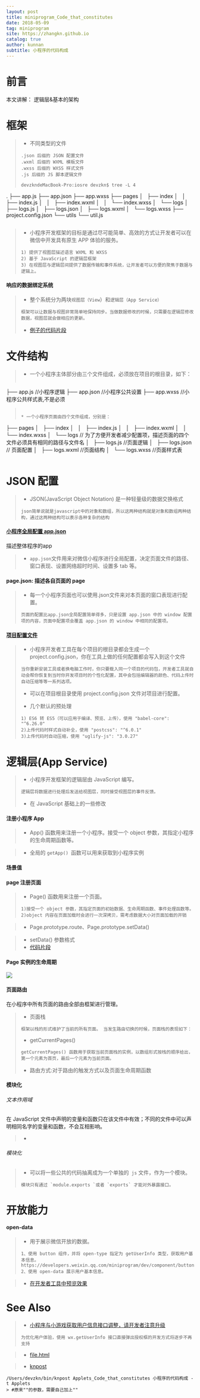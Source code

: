 ```yaml
---
layout: post
title: miniprogram_Code_that_constitutes
date: 2018-05-09
tag: miniprogram
site: https://zhangkn.github.io
catalog: true
author: kunnan
subtitle: 小程序的代码构成
---
```


# 前言


本文讲解： 逻辑层&基本的架构

# 框架

>* 不同类型的文件
>```
>.json 后缀的 JSON 配置文件
>.wxml 后缀的 WXML 模板文件  
>.wxss 后缀的 WXSS 样式文件
>.js 后缀的 JS 脚本逻辑文件
>```
>```
>devzkndeMacBook-Pro:iosre devzkn$ tree -L 4
.
├── app.js
├── app.json
├── app.wxss
├── pages
│   ├── index
│   │   ├── index.js
│   │   ├── index.wxml
│   │   └── index.wxss
│   └── logs
│       ├── logs.js
│       ├── logs.json
│       ├── logs.wxml
│       └── logs.wxss
├── project.config.json
└── utils
    └── util.js
>```

>* 小程序开发框架的目标是通过尽可能简单、高效的方式让开发者可以在微信中开发具有原生 APP 体验的服务。
>```
>1) 提供了视图层描述语言 WXML 和 WXSS
>2) 基于 JavaScript 的逻辑层框架
>3) 在视图层与逻辑层间提供了数据传输和事件系统，让开发者可以方便的聚焦于数据与逻辑上。
>```
>

#### 响应的数据绑定系统

>* 整个系统分为两块`视图层（View`）和`逻辑层（App Service）`
>```
>框架可以让数据与视图非常简单地保持同步。当做数据修改的时候，只需要在逻辑层修改数据，视图层就会做相应的更新。
>```
>* [例子的代码片段](wechatide://minicode/ykE7Dim36JZG)
>



#  文件结构

>* 一个小程序主体部分由三个文件组成，必须放在项目的根目录，如下：
>```
├── app.js //小程序逻辑
├── app.json //小程序公共设置
├── app.wxss //小程序公共样式表,不是必须
>```
>
>* 一个小程序页面由四个文件组成，分别是：
>```
├── pages
│   ├── index
│   │   ├── index.js
│   │   ├── index.wxml
│   │   └── index.wxss
│   └── logs // 为了方便开发者减少配置项，描述页面的四个文件必须具有相同的路径与文件名
│       ├── logs.js //页面逻辑 
│       ├── logs.json // 页面配置
│       ├── logs.wxml //页面结构
│       └── logs.wxss //页面样式表
>```


# JSON 配置

>* JSON(JavaScript Object Notation) 是一种轻量级的数据交换格式
>```
>json简单说就是javascript中的对象和数组，所以这两种结构就是对象和数组两种结构，通过这两种结构可以表示各种复杂的结构
>```
>
>

#### [小程序全局配置 app.json](https://developers.weixin.qq.com/miniprogram/dev/framework/config.html)

描述整体程序的app

>* `app.json`文件用来对微信小程序进行全局配置，决定页面文件的路径、窗口表现、设置网络超时时间、设置多 tab 等。
><script src="https://gist.github.com/zhangkn/f88b35ced61ee664a9a9ba3cf7305e9d.js"></script>
>


#### page.json: 描述各自页面的 page

>* 每一个小程序页面也可以使用.json文件来对本页面的窗口表现进行配
置。 
>```
>页面的配置比app.json全局配置简单得多，只是设置 app.json 中的 window 配置项的内容，页面中配置项会覆盖 app.json 的 window 中相同的配置项。
>```
><script src="https://gist.github.com/zhangkn/1b1510c1531a7c91aecc8db428999aa6.js"></script>
>
>

#### [项目配置文件](https://developers.weixin.qq.com/miniprogram/dev/devtools/edit.html#%E9%A1%B9%E7%9B%AE%E9%85%8D%E7%BD%AE%E6%96%87%E4%BB%B6)

>* 小程序开发者工具在每个项目的根目录都会生成一个 project.config.json，你在工具上做的任何配置都会写入到这个文件
>```
>当你重新安装工具或者换电脑工作时，你只要载入同一个项目的代码包，开发者工具就自动会帮你恢复到当时你开发项目时的个性化配置，其中会包括编辑器的颜色、代码上传时自动压缩等等一系列选项。
>```
>
>* 可以在项目根目录使用 project.config.json 文件对项目进行配置。
><script src="https://gist.github.com/zhangkn/b43f9947dd9098df709b69ec57690ce1.js"></script>
>* 几个默认的预处理
>```
>1) ES6 转 ES5（可以应用于编译、预览、上传），使用 "babel-core": "^6.26.0"
>2)上传代码时样式自动补全，使用 "postcss": "^6.0.1"
>3)上传代码时自动压缩，使用 "uglify-js": "3.0.27"
>```




# 逻辑层(App Service)


>* 小程序开发框架的逻辑层由 JavaScript 编写。
>```
>逻辑层将数据进行处理后发送给视图层，同时接受视图层的事件反馈。
>```
>
>* 在 JavaScript 基础上的一些修改
><script src="https://gist.github.com/zhangkn/ee780a5f666c98a7af20ebc471b16e56.js"></script>

#### 注册小程序 App

>* App() 函数用来注册一个小程序。接受一个 object 参数，其指定小程序的生命周期函数等。
><script src="https://gist.github.com/zhangkn/e199024423db6e11619912e80c839cb5.js"></script>
>
>
 
>* 全局的 `getApp() `函数可以用来获取到小程序实例
><script src="https://gist.github.com/zhangkn/e8ea423d299f8bd7180e360ae9132f56.js"></script>
>


#### 场景值



<script src="https://gist.github.com/zhangkn/b6cbb93c0bd0f7932c9995ae7d163ccf.js"></script>


#### page 注册页面

>* Page() 函数用来注册一个页面。
>```
>1)接受一个 object 参数，其指定页面的初始数据、生命周期函数、事件处理函数等。
>2)object 内容在页面加载时会进行一次深拷贝，需考虑数据大小对页面加载的开销
>```
><script src="https://gist.github.com/zhangkn/554c73de4823971e5205eb36f8d2926c.js"></script>
>

>* Page.prototype.route、Page.prototype.setData()
><script src="https://gist.github.com/zhangkn/a8ec5cf892cc49c6c003fd35ed0f771d.js"></script>
>
>

>* setData() 参数格式
>* [代码片段](wechatide://minicode/KlZ4iimy6IZJ)
>

####  Page 实例的生命周期


![](https://ws2.sinaimg.cn/large/006tKfTcgy1fr6b1g0nt6j30ie0s6q3k.jpg)


#### 页面路由


在小程序中所有页面的路由全部由框架进行管理。


>* 页面栈
>```
>框架以栈的形式维护了当前的所有页面。 当发生路由切换的时候，页面栈的表现如下：
>```
><script src="https://gist.github.com/zhangkn/38b02fb583b776e1432edae205796c88.js"></script>
>* getCurrentPages()
>```
>getCurrentPages() 函数用于获取当前页面栈的实例，以数组形式按栈的顺序给出，第一个元素为首页，最后一个元素为当前页面。
>```
>
>* 路由方式:对于路由的触发方式以及页面生命周期函数
><script src="https://gist.github.com/zhangkn/fdb97182cff5442a2c638c504e7fd4c5.js"></script>
>
>

#### 模块化


###### 文本作用域

在 JavaScript 文件中声明的变量和函数只在该文件中有效；不同的文件中可以声明相同名字的变量和函数，不会互相影响。


>* <script src="https://gist.github.com/zhangkn/090fe9c18ba07608c5649f4f86b9407b.js"></script>
>

###### 模块化

>* 可以将一些公共的代码抽离成为一个单独的` js` 文件，作为一个模块。
>```
>模块只有通过 `module.exports `或者 `exports` 才能对外暴露接口。
>```
>





# 开放能力

#### open-data

>* 用于展示微信开放的数据。
>```
>1、使用 button 组件，并将 open-type 指定为 getUserInfo 类型，获取用户基本信息。 https://developers.weixin.qq.com/miniprogram/dev/component/button.html
>2、使用 open-data 展示用户基本信息。
>```

>* [在开发者工具中预览效果](wechatide://minicode/vbdmRcmV67YB)
>




# See Also 

>* [小程序与小游戏获取用户信息接口调整，请开发者注意升级](https://developers.weixin.qq.com/blogdetail?action=get_post_info&lang=zh_CN&token=1650183953&docid=0000a26e1aca6012e896a517556c01)
>```
>为优化用户体验，使用 wx.getUserInfo 接口直接弹出授权框的开发方式将逐步不再支持
>```
><script src="https://gist.github.com/zhangkn/d77f33e8c4d8747f66b358e16465d401.js"></script>
>

>* [file.html](https://developers.weixin.qq.com/miniprogram/dev/quickstart/basic/file.html)
>

>* [knpost](https://github.com/zhangkn/KNBin/blob/master/knpost) 
>
```
/Users/devzkn/bin/knpost Applets_Code_that_constitutes 小程序的代码构成 -t Applets
> #原来""的参数，需要自己加上""
```

